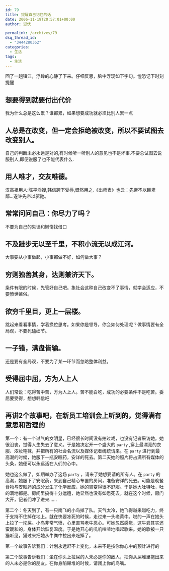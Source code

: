 ```yaml
---
id: 79
title: 提醒自己记住的话
date: 2006-11-19T20:57:01+00:00
author: 愆伏

permalink: /archives/79
dsq_thread_id:
  - "3444280362"
categories:
  - 生活
tags:
  - 生活
---
```

回了一趟镇江，浮躁的心静了下来。仔细反思，脑中浮现如下字句。惶恐记下时刻提醒

## 想要得到就要付出代价
  
我为什么总是这么累？谁都累，如果想要成功就必须比别人累一点

## 人总是在改变，但一定会拒绝被改变，所以不要试图去改变别人。
  
自己的判断未必永远是对的,有时候听一听别人的意见也不是坏事.不要总试图去说服别人,即便说服了也不能代表什么.

## 用人唯才，交友唯德。
  
汉高祖用人:陈平淫嫂,韩信跨下受辱,慨然用之.《出师表》也云：先帝不以臣卑鄙…遂许先帝以驱驰。

## 常常问问自己：你尽力了吗？
  
不要为自己的失误和懒惰找借口

## 不及跬步无以至千里，不积小流无以成江河。
  
大事要从小事做起，小事都做不好，如何做大事？

## 穷则独善其身，达则兼济天下。
  
条件有限的时候，先管好自己吧。象社会这种自己改变不了事情，就学会适应，不要愤世嫉俗。

## 欲穷千里目，更上一层楼。
  
跳起来看看事情，学着换位思考。如果你是领导，你会如何处理呢？做事情要有全局观，不要死磕细节。

## 一子错，满盘皆输。
  
还是要有全局观，不要为了某一环节而忽略整体利益。

## 受得屈中屈，方为人上人
  
人们常说：吃得苦中苦，方为人上人。苦不能白吃，成功的必要条件不是吃苦。委屈要受得，想想韩信吧

## 再讲2个故事吧，在新员工培训会上听到的，觉得满有意思和哲理的
  
第一个：有一个过气的女明星，已经很长时间没有拍过戏，也没有记者采访她。她很沮丧，觉得人生失去了意义。于是她决定开一个盛大的 `party` ,穿上最漂亮的衣服、浓妆艳抹，并把所有的社会名流以及媒体记者统统请来。在 `party` 进行到最高潮的时候，她服下一瓶安眠药，安详的死去。第二天她的照片将占满所有媒体的头条，她便可以永远活在人们的心中。

她也这么做了，如期举办了这场 `party` ，请来了她想要请的所有人。在 `party` 的高潮，她服下了安眠药，来到自己精心布置的房间，准备安详的死去。可能是晚餐食物与安眠药的成分发生了化学反应，她的胃变得很不舒服。于是她大吐特吐，吐的满地都是。房间里搞得十分邋遢，她显然也没有如愿死去。就在这个时候，房门大开，记者们冲了进来……

第二个：冬天到了，有一只南飞的小鸟掉了队。天气太冷，她飞得越来越吃力，终于支持不住掉在地上。就在快要冻死的时候，走过来一头老黄牛。啪的一声在她头上拉了一坨屎。小鸟非常气愤，心里直骂老牛恶心。可她忽然感觉，这牛粪其实还蛮暖和的，身体开始恢复温度。于是她开心的叽叽喳喳地唱起歌来。她的歌被一只猫听见，猫过来把她从牛粪中拉出来吃掉了。

第一个故事告诉我们：计划永远赶不上变化，未来不是按你你心中的预计进行的
  
第二个故事告诉我们：坐在你头上拉屎的人未必是你的敌人，把你从屎堆里拖出来的人未必是你的朋友。在你身陷屎堆的时候，请闭上你的鸟嘴。